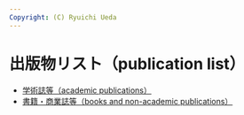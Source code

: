```yaml
---
Copyright: (C) Ryuichi Ueda
---
```



# 出版物リスト（publication list）
<ul>
 <li><a href="http://blog.ueda.asia/?page_id=6033" title="出版物リスト（学術誌等）">学術誌等（academic publications）</a></li>
 <li><a href="http://blog.ueda.asia/?page_id=6030" title="出版物リスト（書籍・商業誌等）">書籍・商業誌等（books and non-academic publications）</a></li>
</ul>
